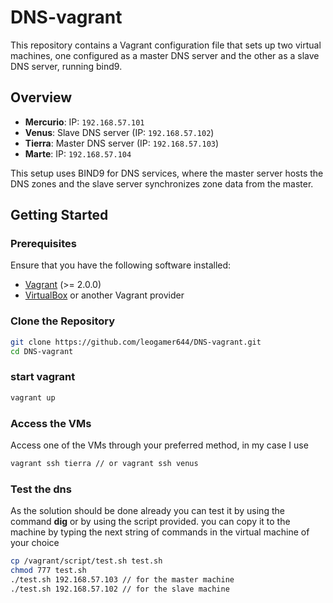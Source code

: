 # DNS-vagrant

This repository contains a Vagrant configuration file that sets up two virtual machines, one configured as a master DNS server and the other as a slave DNS server, running bind9.

## Overview

- **Mercurio**: IP: `192.168.57.101`
- **Venus**: Slave DNS server (IP: `192.168.57.102`)
- **Tierra**: Master DNS server (IP: `192.168.57.103`)
- **Marte**: IP: `192.168.57.104`

This setup uses BIND9 for DNS services, where the master server hosts the DNS zones and the slave server synchronizes zone data from the master.

## Getting Started

### Prerequisites

Ensure that you have the following software installed:

- [Vagrant](https://www.vagrantup.com/) (>= 2.0.0)
- [VirtualBox](https://www.virtualbox.org/) or another Vagrant provider

### Clone the Repository
```bash
git clone https://github.com/leogamer644/DNS-vagrant.git
cd DNS-vagrant
```
### start vagrant
```bash
vagrant up
```
### Access the VMs
Access one of the VMs through your preferred method, in my case I use 
```bash
vagrant ssh tierra // or vagrant ssh venus
```
### Test the dns
As the solution should be done already you can test it by using the command **dig**
or by using the script provided. you can copy it to the machine by typing the next string of commands in the virtual machine of your choice
```bash
cp /vagrant/script/test.sh test.sh
chmod 777 test.sh
./test.sh 192.168.57.103 // for the master machine
./test.sh 192.168.57.102 // for the slave machine
```